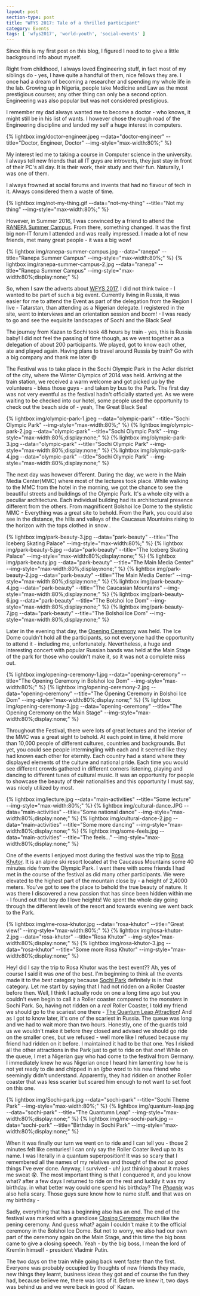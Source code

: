 ```yaml
---
layout: post
section-type: post
title: "WFYS 2017: Tale of a thrilled participant"
category: Events
tags: [ 'wfys2017', 'world-youth', 'social-events' ]
---
```

Since this is my first post on this blog, I figured I need to to give a little background info about myself. 

Right from childhood, I always loved Engineering stuff, in fact most of my siblings do - yes, 
I have quite a handful of them, nice fellows they are. I once had a dream of becoming a researcher and spending my whole life in the lab. 
Growing up in Nigeria, people take Medicine and Law as the most prestigious courses; any other thing can only be a second option.
Engineering was also popular but was not considered prestigious.

I remember my dad always wanted me to become a doctor - who knows, it might still be in his list of wants. 
I however chose the rough road of the Engineering discipline and landed my self a huge interest in computers. 

{% lightbox img/doctor-engineer.jpeg --data="doctor-engineer" --title="Doctor, Engineer, Doctor"  --img-style="max-width:80%;" %}

My interest led me to taking a course in Computer science in the university. I always tell new friends that 
all IT guys are introverts, they just stay in front of their PC's all day. It is their work, their study and
their fun. Naturally, I was one of them.

I always frowned at social forums and invents that had no flavour of tech in it. Always considered them a waste of time.

{% lightbox img/not-my-thing.gif --data="not-my-thing" --title="Not my thing"  --img-style="max-width:80%;" %}

However, in Summer 2016, I was convinced by a friend to attend the <a href="http://www.campus4youth.com" target="\_blank">RANEPA Summer Campus</a>.
From there, something changed. It was the first big non-IT forum I attended and was really impressed. I made a lot of new friends, met
many great people - it was a big _wow_!

{% lightbox img/ranepa-summer-campus.jpg --data="ranepa" --title="Ranepa Summer Campus"  --img-style="max-width:80%;"  %}
{% lightbox img/ranepa-summer-campus-2.jpg --data="ranepa" --title="Ranepa Summer Campus"  --img-style="max-width:80%;display:none;" %}

So, when I saw the adverts about <a href="http://russia2017.com//" target="\_blank">WFYS 2017<a/>, I did not think twice - I wanted to be part of such a big event.
Currently living in Russia, it was easier for me to attend the Event as part of the delegation from the Region I live - Tatarstan, 
than attending as a Nigerian delegate. I registered in the site, went to interviews and an orientation session and boom! - I was ready to go and see the exquisite landscapes of Sochi and the Black Sea!
  
The journey from Kazan to Sochi took 48 hours by train - yes, this is Russia baby!
I did not feel the passing of time though, as we went together as a delegation of about 200 participants. 
We played, got to know each other, ate and played again. Having plans to travel around Russia by train? Go with a big company and thank me later :smile:

The Festival was to take place in the Sochi Olympic Park in the Adler district of the city, where the Winter Olympics of 2014 was held.
Arriving at the train station, we received a warm welcome and got picked up by the volunteers - bless those guys - and taken by bus to the Park.
The first day was not very eventful as the festival hadn't officially started yet. As we were waiting to be checked into our hotel, some people used the opportunity
to check out the beach side of - yeah, The Great Black Sea!

{% lightbox img/olympic-park-1.jpeg --data="olympic-park" --title="Sochi Olympic Park"  --img-style="max-width:80%;"  %}
{% lightbox img/olympic-park-2.jpg --data="olympic-park" --title="Sochi Olympic Park"  --img-style="max-width:80%;display:none;"  %}
{% lightbox img/olympic-park-3.jpg --data="olympic-park" --title="Sochi Olympic Park"  --img-style="max-width:80%;display:none;"  %}
{% lightbox img/olympic-park-4.jpg --data="olympic-park" --title="Sochi Olympic Park"  --img-style="max-width:80%;display:none;"  %}

The next day was however different. During the day, we were in the Main Media Center(MMC) where most of the lectures took place. While walking to the MMC from the hotel in the morning,
we got the chance to see the beautiful streets and buildings of the Olympic Park. It's a whole city with a peculiar architecture.
Each individual building had its architectural presence different from the others. From magnificent Bolshoi Ice Dome to the stylistic MMC - Everything was a great site to behold. From the Park, 
you could also see in the distance, the hills and valleys of the Caucasus Mountains rising to the horizon with the tops clothed in snow . 

{% lightbox img/park-beauty-3.jpg --data="park-beauty" --title="The Iceberg Skating Palace"  --img-style="max-width:80%;"  %}
{% lightbox img/park-beauty-5.jpg --data="park-beauty" --title="The Iceberg Skating Palace"  --img-style="max-width:80%;display:none;"  %}
{% lightbox img/park-beauty.jpg --data="park-beauty" --title="The Main Media Center"  --img-style="max-width:80%;display:none;"  %}
{% lightbox img/park-beauty-2.jpg --data="park-beauty" --title="The Main Media Center"  --img-style="max-width:80%;display:none;"  %}
{% lightbox img/park-beauty-4.jpg --data="park-beauty" --title="The Caucasian Mountains"  --img-style="max-width:80%;display:none;"  %}
{% lightbox img/park-beauty-6.jpg --data="park-beauty" --title="The Bolshoi Ice Dom"  --img-style="max-width:80%;display:none;"  %}
{% lightbox img/park-beauty-7.jpg --data="park-beauty" --title="The Bolshoi Ice Dom"  --img-style="max-width:80%;display:none;"  %}

Later in the evening that day, the <a href="https://youtu.be/yXWEf2RUwag?t=2m56s" target="\_blank">Opening Ceremony</a> was held. The Ice Dome couldn't hold all the participants, so not everyone had the opportunity to
attend it - including me, unfortunately. Nevertheless, a huge and interesting concert with popular Russian bands was held at the Main Stage of the park for those who couldn't make it, so it was not a complete miss out.

{% lightbox img/opening-ceremony-1.jpg --data="opening-ceremony" --title="The Opening Ceremony in Bolshoi Ice Dom"  --img-style="max-width:80%;"  %}
{% lightbox img/opening-ceremony-2.jpg --data="opening-ceremony" --title="The Opening Ceremony in Bolshoi Ice Dom"  --img-style="max-width:80%;display:none;"  %}
{% lightbox img/opening-ceremony-3.jpg --data="opening-ceremony" --title="The Opening Ceremony on the Main Stage"  --img-style="max-width:80%;display:none;"  %}


Throughout the Festival, there were lots of great lectures and the interior of the MMC was a great sight to behold. At each point in time, it held more than 10,000 people 
of different cultures, countries and backgrounds. But yet, you could see people intermingling with each and it seemed like they had known each other for eternity. 
Each country had a stand where they displayed elements of the culture and national pride. Each time you would see different crowds gathered in different corners listening, playing and 
dancing to different tunes of cultural music. It was an opportunity for people to showcase the beauty of their nationalities and this opportunity I must say, was nicely utilized by most.

{% lightbox img/lecture.jpg --data="main-activities" --title="Some lecture"  --img-style="max-width:80%;"  %}
{% lightbox img/cultural-dance.JPG --data="main-activities" --title="Some national dance"  --img-style="max-width:80%;display:none;"  %}
{% lightbox img/cultural-dance-2.jpg --data="main-activities" --title="Some more dancing"  --img-style="max-width:80%;display:none;"  %}
{% lightbox img/some-feels.jpg --data="main-activities" --title="The feels..."  --img-style="max-width:80%;display:none;"  %}


One of the events I enjoyed most during the festival was the trip to <a href="https://en.rosaski.com/" target="\_blank">Rosa Khutor</a>. It is an alpine 
ski resort located at the Caucasus Mountains some 40 minutes ride from the Olympic Park. I went there with some friends I had met in the course of the festival as 
did many other participants. We were elevated to the highest part of the mountain close by - a height of 2,4000 meters. You've got to see the place 
to behold the true beauty of nature. It was there I discovered a new passion that has since been hidden within me - I found out that boy do I love heights! 
We spent the whole day going through the different levels of the resort and towards evening we went back to the Park.

{% lightbox img/me-rosa-khutor.jpg --data="rosa-khutor" --title="Great view!"  --img-style="max-width:80%;"  %}
{% lightbox img/rosa-khutor-2.jpg --data="rosa-khutor" --title="Rosa Khutor"  --img-style="max-width:80%;display:none;"  %}
{% lightbox img/rosa-khutor-3.jpg --data="rosa-khutor" --title="Some more Rosa Khutor"  --img-style="max-width:80%;display:none;"  %}


Hey! did I say the trip to Rosa Khutor was the best event?? Ah, yes of course I said it was _one_ of the best. I'm beginning to think all the events 
made it to the _best_ category because <a href="https://www.sochipark.ru/" target="\_blank">Sochi Park</a> definitely is in that category.  Let me start by saying that I had not
ridden on a Roller Coaster before then. Well, I think I actually rode on one a long time ago but you couldn't even begin to call it a Roller coaster compared to the _monsters_ in Sochi Park.
So, having not ridden on a _real_ Roller Coaster, I told my friend we should go to the scariest one there - <a href="https://www.youtube.com/watch?v=XqY10lirwpw">The Quantum Leap Attraction</a>!
And as I got to know later, it's one of the scariest in Russia. The queue was long and we had to wait more than two hours.
Honestly, one of the guards told us we wouldn't make it before they closed and advised we should go ride on the smaller ones, but we refused - well more like I refused because my friend had ridden on it before.
I maintained it had to be that one. Yes I risked all the other attractions in the Park just to get to ride on that _one_! 
While on the queue, I met a Nigerian guy who had come to the festival from Germany. I immediately knew he was Nigerian once I heard him lamenting how he is not yet ready to die and chipped in an _Igbo_ word 
to his new friend who seemingly didn't understand. Apparently, they had ridden on another Roller coaster that was less scarier but scared him enough to 
not want to set foot on this one. 

{% lightbox img/Sochi-park.jpg --data="sochi-park" --title="Sochi Theme Park"  --img-style="max-width:80%;"  %}
{% lightbox img/quantum-leap.jpg --data="sochi-park" --title="The Quantumn Leap"  --img-style="max-width:80%;display:none;"  %}
{% lightbox img/me-sochi-park.jpg --data="sochi-park" --title="Birthday in Sochi Park"  --img-style="max-width:80%;display:none;"  %}


When it was finally our turn we went on to ride and I can tell you - those 2 minutes felt like centuries! I can only say the Roller Coater lived up to its name. I was literally in a quantum superposition! It was so scary that I remembered all the names of my relatives 
and thought of the _not so good_ things I've ever done. Anyway, I survived - uh! just thinking about it makes me sweat :cold_sweat:. The most important thing is that I conquered it, and you know what? after 
a few days I returned to ride on the rest and luckily it was my birthday. in what better way could one spend his birthday?  The <a href="https://www.youtube.com/watch?v=KaD3kmRajS0">_Phoenix_</a> was also hella scary. Those guys sure know how to name stuff. and that was on my birthday - 
 

Sadly, everything that has a beginning also has an end. The end of the festival was marked with a grandiose <a href="https://www.youtube.com/watch?v=8yS32-uQrD8&t" target="\_blank">Closing Ceremony</a> much like the
pening ceremony. And guess what? again I couldn't make it to the official ceremony in the Bolshoi Ice Dome. But not to worry, we also had
our own part of the ceremony again on the Main Stage, and this time the big boss came to give a closing speech. Yeah - by the big boss, I mean 
the lord of Kremlin himself - president Vladmir Putin.

The two days on the train while going back went faster than the first. Everyone was probably occupied by thoughts of new friends they made,
new things they learnt, business ideas they got and of course the fun they had, because believe me, there was lots of it. Before we knew it, two days was behind us and we were back in good ol' Kazan.


